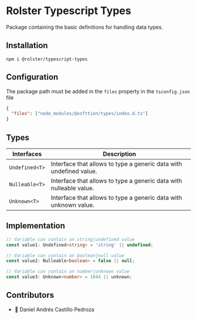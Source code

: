 # Rolster Typescript Types

Package containing the basic definitions for handling data types.

## Installation

```
npm i @rolster/typescript-types
```

## Configuration

The package path must be added in the `files` property in the `tsconfig.json` file

```json
{
  "files": ["node_modules/@xofttion/types/index.d.ts"]
}
```

## Types

| Interfaces     | Description                                                        |
| -------------- | ------------------------------------------------------------------ |
| `Undefined<T>` | Interface that allows to type a generic data with undefined value. |
| `Nulleable<T>` | Interface that allows to type a generic data with nulleable value. |
| `Unknown<T>`   | Interface that allows to type a generic data with unknown value.   | 

## Implementation

```ts
// Variable can contain an string|undefined value
const value1: Undefined<string> = 'string' || undefined;

// Variable can contain an boolean|null value
const value2: Nulleable<boolean> = false || null;

// Variable can contain an number|unknown value
const value3: Unknown<number> = 1044 || unknown;
```

## Contributors

- :rocket: Daniel Andrés Castillo Pedroza
